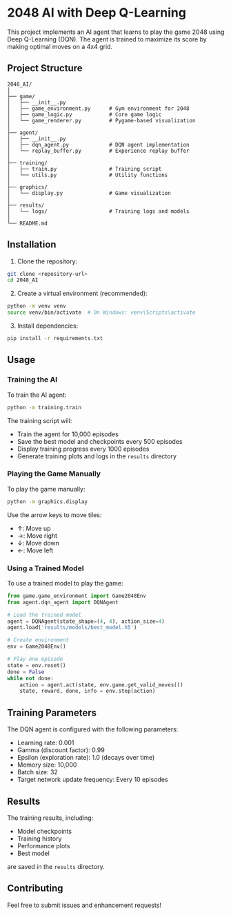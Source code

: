 # 2048 AI with Deep Q-Learning

This project implements an AI agent that learns to play the game 2048 using Deep Q-Learning (DQN). The agent is trained to maximize its score by making optimal moves on a 4x4 grid.

## Project Structure

```
2048_AI/
│
├── game/
│   ├── __init__.py
│   ├── game_environment.py      # Gym environment for 2048
│   ├── game_logic.py            # Core game logic
│   └── game_renderer.py         # Pygame-based visualization
│
├── agent/
│   ├── __init__.py
│   ├── dqn_agent.py             # DQN agent implementation
│   └── replay_buffer.py         # Experience replay buffer
│
├── training/
│   ├── train.py                 # Training script
│   └── utils.py                 # Utility functions
│
├── graphics/
│   └── display.py               # Game visualization
│
├── results/
│   └── logs/                    # Training logs and models
│
└── README.md
```

## Installation

1. Clone the repository:
```bash
git clone <repository-url>
cd 2048_AI
```

2. Create a virtual environment (recommended):
```bash
python -m venv venv
source venv/bin/activate  # On Windows: venv\Scripts\activate
```

3. Install dependencies:
```bash
pip install -r requirements.txt
```

## Usage

### Training the AI

To train the AI agent:

```bash
python -m training.train
```

The training script will:
- Train the agent for 10,000 episodes
- Save the best model and checkpoints every 500 episodes
- Display training progress every 1000 episodes
- Generate training plots and logs in the `results` directory

### Playing the Game Manually

To play the game manually:

```bash
python -m graphics.display
```

Use the arrow keys to move tiles:
- ↑: Move up
- →: Move right
- ↓: Move down
- ←: Move left

### Using a Trained Model

To use a trained model to play the game:

```python
from game.game_environment import Game2048Env
from agent.dqn_agent import DQNAgent

# Load the trained model
agent = DQNAgent(state_shape=(4, 4), action_size=4)
agent.load('results/models/best_model.h5')

# Create environment
env = Game2048Env()

# Play one episode
state = env.reset()
done = False
while not done:
    action = agent.act(state, env.game.get_valid_moves())
    state, reward, done, info = env.step(action)
```

## Training Parameters

The DQN agent is configured with the following parameters:
- Learning rate: 0.001
- Gamma (discount factor): 0.99
- Epsilon (exploration rate): 1.0 (decays over time)
- Memory size: 10,000
- Batch size: 32
- Target network update frequency: Every 10 episodes

## Results

The training results, including:
- Model checkpoints
- Training history
- Performance plots
- Best model

are saved in the `results` directory.

## Contributing

Feel free to submit issues and enhancement requests! 